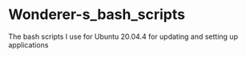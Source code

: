 # Wonderer-s_bash_scripts
The bash scripts I use for Ubuntu 20.04.4 for updating and setting up applications
